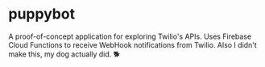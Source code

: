 # puppybot
A proof-of-concept application for exploring Twilio's APIs. Uses Firebase Cloud Functions to receive WebHook notifications from Twilio. Also I didn't make this, my dog actually did. 🐕
